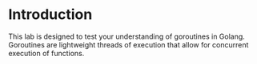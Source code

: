 # Introduction

This lab is designed to test your understanding of goroutines in Golang. Goroutines are lightweight threads of execution that allow for concurrent execution of functions.
